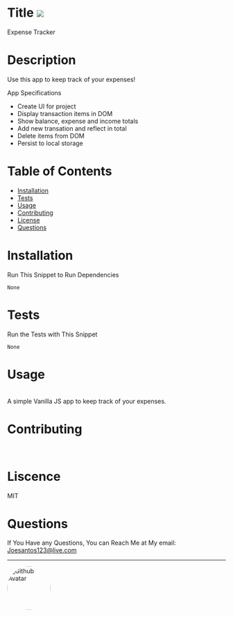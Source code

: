 # Title ![](https://img.shields.io/badge/License-MIT-important)
Expense Tracker
# Description
Use this app to keep track of your expenses!

App Specifications

- Create UI for project
- Display transaction items in DOM
- Show balance, expense and income totals
- Add new transation and reflect in total
- Delete items from DOM
- Persist to local storage


# Table of Contents
* [Installation](#installation)
* [Tests](#tests)
* [Usage](#usage)
* [Contributing](#contributing)
* [License](#license)
* [Questions](#questions)

# Installation
Run This Snippet to Run Dependencies 
```
None 
```

# Tests
Run the Tests with This Snippet
```
None
```

# Usage
<br />
A simple Vanilla JS app to keep track of your expenses.

# Contributing
<br />



# Liscence <br />
MIT

# Questions
If You Have any Questions, You can Reach Me at My email: Joesantos123@live.com  
<hr/>
<img src="https://avatars2.githubusercontent.com/u/57923603?v=4" alt="Github Avatar" style="border-radius:50px" width="100px"/>
